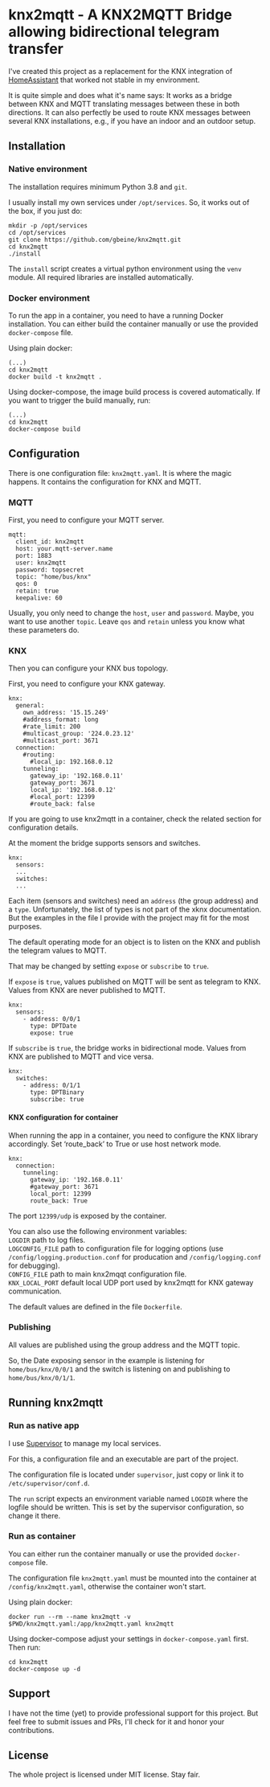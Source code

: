 # knx2mqtt - A KNX2MQTT Bridge allowing bidirectional telegram transfer

I've created this project as a replacement for the KNX integration of [HomeAssistant](https://home-assistant.io/) that worked not stable in my environment.

It is quite simple and does what it's name says: It works as a bridge between KNX and MQTT translating messages between these in both directions.
It can also perfectly be used to route KNX messages between several KNX installations, e.g., if you have an indoor and an outdoor setup.

## Installation

### Native environment
The installation requires minimum Python 3.8 and `git`.

I usually install my own services under `/opt/services`.
So, it works out of the box, if you just do:

```
mkdir -p /opt/services
cd /opt/services
git clone https://github.com/gbeine/knx2mqtt.git
cd knx2mqtt
./install
```

The `install` script creates a virtual python environment using the `venv` module.
All required libraries are installed automatically.

### Docker environment
To run the app in a container, you need to have a running Docker installation.
You can either build the container manually or use the provided `docker-compose` file.  

Using plain docker:
```
(...)
cd knx2mqtt
docker build -t knx2mqtt .
```

Using docker-compose, the image build process is covered automatically. 
If you want to trigger the build manually, run:
```
(...)
cd knx2mqtt
docker-compose build
```

## Configuration

There is one configuration file: `knx2mqtt.yaml`.
It is where the magic happens. It contains the configuration for KNX and MQTT.

### MQTT

First, you need to configure your MQTT server.

```
mqtt:
  client_id: knx2mqtt
  host: your.mqtt-server.name
  port: 1883
  user: knx2mqtt
  password: topsecret
  topic: "home/bus/knx"
  qos: 0
  retain: true
  keepalive: 60
```

Usually, you only need to change the `host`, `user` and `password`.
Maybe, you want to use another `topic`.
Leave `qos` and `retain` unless you know what these parameters do.

### KNX

Then you can configure your KNX bus topology.  

First, you need to configure your KNX gateway.
```
knx:
  general:
    own_address: '15.15.249'
    #address_format: long
    #rate_limit: 200
    #multicast_group: '224.0.23.12'
    #multicast_port: 3671
  connection:
    #routing:
      #local_ip: 192.168.0.12
    tunneling:
      gateway_ip: '192.168.0.11'
      gateway_port: 3671
      local_ip: '192.168.0.12'
      #local_port: 12399
      #route_back: false
```
If you are going to use knx2mqtt in a container, check the related section for configuration details.

At the moment the bridge supports sensors and switches.

```
knx:
  sensors:
  ...
  switches:
  ...
```

Each item (sensors and switches) need an `address` (the group address) and a `type`.
Unfortunately, the list of types is not part of the xknx documentation.
But the examples in the file I provide with the project may fit for the most purposes.

The default operating mode for an object is to listen on the KNX and publish the telegram values to MQTT.

That may be changed by setting `expose` or `subscribe` to `true`.

If `expose` is `true`, values published on MQTT will be sent as telegram to KNX. Values from KNX are never published to MQTT.

```
knx:
  sensors:
    - address: 0/0/1
      type: DPTDate
      expose: true
```

If `subscribe` is `true`, the bridge works in bidirectional mode. Values from KNX are published to MQTT and vice versa.

```
knx:
  switches:
    - address: 0/1/1
      type: DPTBinary
      subscribe: true
```

#### KNX configuration for container
When running the app in a container, you need to configure the KNX library accordingly.
Set ‘route_back’ to True or use host network mode.
```
knx:
  connection:
    tunneling:
      gateway_ip: '192.168.0.11'
      #gateway_port: 3671
      local_port: 12399
      route_back: True
```
The port `12399/udp` is exposed by the container.  
  
You can also use the following environment variables:  
`LOGDIR` path to log files.  
`LOGCONFIG_FILE` path to configuration file for logging options (use `/config/logging.production.conf` for producation and `/config/logging.conf` for debugging).  
`CONFIG_FILE` path to main knx2mqqt configuration file.  
`KNX_LOCAL_PORT` default local UDP port used by knx2mqtt for KNX gateway communication.  
  
The default values are defined in the file `Dockerfile`.


### Publishing

All values are published using the group address and the MQTT topic.

So, the Date exposing sensor in the example is listening for `home/bus/knx/0/0/1` and the switch is listening on and publishing to `home/bus/knx/0/1/1`.


## Running knx2mqtt

### Run as native app

I use [Supervisor](http://supervisord.org/) to manage my local services.

For this, a configuration file and an executable are part of the project.

The configuration file is located under `supervisor`, just copy or link it to `/etc/supervisor/conf.d`.

The `run` script expects an environment variable named `LOGDIR` where the logfile should be written. This is set by the supervisor configuration, so change it there.

### Run as container

You can either run the container manually or use the provided `docker-compose` file.  

The configuration file `knx2mqtt.yaml` must be mounted into the container at `/config/knx2mqtt.yaml`, otherwise the container won't start.

Using plain docker:
```
docker run --rm --name knx2mqtt -v $PWD/knx2mqtt.yaml:/app/knx2mqtt.yaml knx2mqtt
```

Using docker-compose adjust your settings in `docker-compose.yaml` first. Then run:
```
cd knx2mqtt
docker-compose up -d
```

## Support

I have not the time (yet) to provide professional support for this project.
But feel free to submit issues and PRs, I'll check for it and honor your contributions.

## License

The whole project is licensed under MIT license. Stay fair.